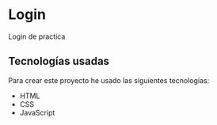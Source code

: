 # Login
Login de practica 
## Tecnologías usadas

Para crear este proyecto he usado las siguientes tecnologías:

- HTML
- CSS
- JavaScript
